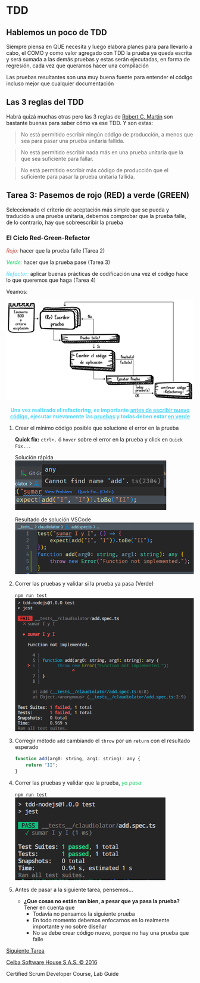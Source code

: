 # TDD

## Hablemos un poco de TDD

Siempre piensa en QUE necesita y luego elabora planes para para llevarlo a cabo, el COMO y como valor agregado con TDD la prueba ya queda escrita y será sumada a las demás pruebas y estas serán ejecutadas, en forma de regresión, cada vez que queramos hacer una compilación

Las pruebas resultantes son una muy buena fuente para entender el código incluso mejor que cualquier documentación

## Las 3 reglas del TDD

Habrá quizá muchas otras pero las 3 reglas de [Robert C. Martin](http://butunclebob.com/ArticleS.UncleBob.TheThreeRulesOfTdd) son bastante buenas para saber cómo va ese TDD. Y son estas:

> No está permitido escribir ningún código de producción, a menos que sea para pasar una prueba unitaria fallida.

> No está permitido escribir nada más en una prueba unitaria que la que sea suficiente para fallar.

> No está permitido escribir más código de producción que el suficiente para pasar la prueba unitaria fallida.

## Tarea 3: Pasemos de rojo (RED) a verde (GREEN)

Seleccionado el criterio de aceptación más simple que se pueda y traducido a una prueba unitaria, debemos comprobar que la prueba falle, de lo contrario, hay que sobreescribir la prueba

### El Ciclo Red-Green-Refactor

<span style="color:#C9514B; font-style:italic">Rojo:</span> hacer que la prueba falle (Tarea 2)

<span style="color:#13D162; font-style:italic">Verde:</span> hacer que la prueba pase (Tarea 3)

<span style="color:#51D6FF; font-style:italic">Refactor:</span> aplicar buenas prácticas de codificación una vez el código hace lo que queremos que haga (Tarea 4)

Veamos:

![Ciclo de desarrollo basado en TDD](/workshop/CicloTDD.png "Ciclo TDD")

<!-- <img src="CicloTDD.png" width="600"> -->

<p style="color:#51D6FF; font-weight:bold; text-align:center">Una vez realizado el refactoring, es importante <span style="text-decoration:underline">antes de escribir nuevo código</span>, ejecutar nuevamente las <span style="text-decoration:underline">pruebas</span> y todas deben estar <span style="text-decoration:underline">en verde</span></p>

1. Crear el mínimo código posible que solucione el error en la prueba

    **Quick fix:** `ctrl+.` ó `hover` sobre el error en la prueba y click en `Quick Fix...`

    Solución rápida\
    ![Solución rápida](/workshop/QuickFix.png "Quick Fix")

    Resultado de solución VSCode\
    ![Resultado de solución VSCode](/workshop/ResultadoQuickFix.png "Resultado Quick Fix")

2. Correr las pruebas y validar si la prueba ya pasa (Verde)

    `npm run test`
    ![Resultado de solución VSCode](/workshop/ResultadoPruebasFnNotImpl.png "Resultado Quick Fix")

3. Corregir método `add` cambiando el `throw` por un `return` con el resultado esperado

    ```javascript
    function add(arg0: string, arg1: string): any {
    	return "II";
    }
    ```

4. Correr las pruebas y validar que la prueba, <span style="color:#13D162; font-style:italic">ya pasa</span>

    `npm run test`
    ![Resultado verde](/workshop/ResultadoPruebasVerde.png "Resultado Pruebas Verde")

5. Antes de pasar a la siguiente tarea, pensemos...
    - **¿Que cosas no están tan bien, a pesar que ya pasa la prueba?**\
       Tener en cuenta que
        - Todavía no pensamos la siguiente prueba
        - En todo momento debemos enfocarnos en lo realmente importante y no sobre diseñar
        - No se debe crear código nuevo, porque no hay una prueba que falle

[Siguiente Tarea](https://github.com/alexanderjaramilloceiba/tdd-nodejs/tree/workshop-detail/4/workshop)

[Ceiba Software House S.A.S. © 2016](https://www.ceiba.com.co/)

Certified Scrum Developer Course, Lab Guide
